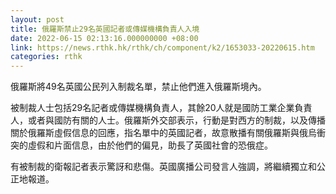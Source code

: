 ```yaml
---
layout: post
title: 俄羅斯禁止29名英國記者或傳媒機構負責人入境
date: 2022-06-15 02:13:16.000000000 +08:00
link: https://news.rthk.hk/rthk/ch/component/k2/1653033-20220615.htm
categories: rthk
---
```


俄羅斯將49名英國公民列入制裁名單，禁止他們進入俄羅斯境內。

被制裁人士包括29名記者或傳媒機構負責人，其餘20人就是國防工業企業負責人，或者與國防有關的人士。俄羅斯外交部表示，行動是對西方的制裁，以及傳播關於俄羅斯虛假信息的回應，指名單中的英國記者，故意散播有關俄羅斯與俄烏衝突的虛假和片面信息，由於他們的偏見，助長了英國社會的恐俄症。

有被制裁的衛報記者表示驚訝和悲傷。英國廣播公司發言人強調，將繼續獨立和公正地報道。
